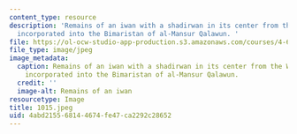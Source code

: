 ```yaml
---
content_type: resource
description: 'Remains of an iwan with a shadirwan in its center from the Western Palace
  incorporated into the Bimaristan of al-Mansur Qalawun. '
file: https://ol-ocw-studio-app-production.s3.amazonaws.com/courses/4-615-the-architecture-of-cairo-spring-2002/4abd215568144674fe47ca2292c28652_1015.jpeg
file_type: image/jpeg
image_metadata:
  caption: Remains of an iwan with a shadirwan in its center from the Western Palace
    incorporated into the Bimaristan of al-Mansur Qalawun.
  credit: ''
  image-alt: Remains of an iwan
resourcetype: Image
title: 1015.jpeg
uid: 4abd2155-6814-4674-fe47-ca2292c28652
---
```


